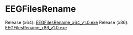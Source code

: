 # EEGFilesRename
 
Release (x64): [EEGFilesRename_x64_v1.0.exe](https://github.com/MaxibX/EEGFilesRename/releases/download/v1.0/EEGFilesRename_x64_v1.0.exe)
Release (x86): [EEGFilesRename_x86_v1.0.exe](https://github.com/MaxibX/EEGFilesRename/releases/download/v1.0/EEGFilesRename_x86_v1.0.exe)
